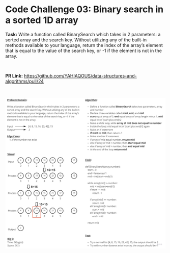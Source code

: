 # Code Challenge 03: Binary search in a sorted 1D array

**Task:** Write a function called BinarySearch which takes in 2 parameters: a sorted array and the search key. Without utilizing any of the built-in methods available to your language, return the index of the array’s element that is equal to the value of the search key, or -1 if the element is not in the array.

&nbsp;

**PR Link:** <https://github.com/YAHIAQOUS/data-structures-and-algorithms/pull/24>

&nbsp;

![array-binary-search.jpg](array-binary-search.jpg)
